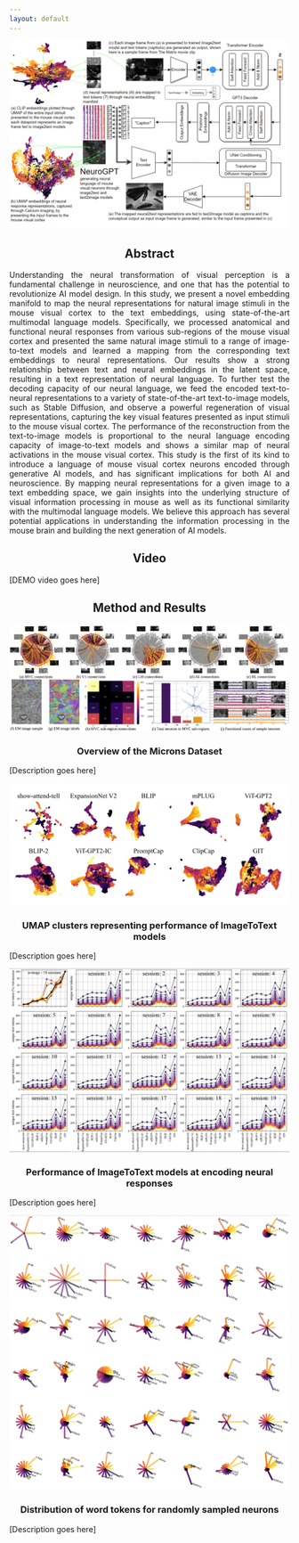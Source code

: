```yaml
---
layout: default
---
```


![block_diagram](assets/images/block_diagram.PNG)

<h2 style="text-align: center;">Abstract</h2>
<p style="text-align: justify">Understanding the neural transformation of visual perception is a fundamental challenge in neuroscience, and one that has the potential to revolutionize AI model design. In this study, we present a novel embedding manifold to map the neural representations for natural image stimuli in the mouse visual cortex to the text embeddings, using state-of-the-art multimodal language models. Specifically, we processed anatomical and functional neural responses from various sub-regions of the mouse visual cortex and presented the same natural image stimuli to a range of image-to-text models and learned a mapping from the corresponding text embeddings to neural representations. Our results show a strong relationship between text and neural embeddings in the latent space, resulting in a text representation of neural language. To further test the decoding capacity of our neural language, we feed the encoded text-to-neural representations to a variety of state-of-the-art text-to-image models, such as Stable Diffusion, and observe a powerful regeneration of visual representations, capturing the key visual features presented as input stimuli to the mouse visual cortex. The performance of the reconstruction from the text-to-image models is proportional to the neural language encoding capacity of image-to-text models and shows a similar map of neural activations in the mouse visual cortex. This study is the first of its kind to introduce a language of mouse visual cortex neurons encoded through generative AI models, and has significant implications for both AI and neuroscience. By mapping neural representations for a given image to a text embedding space, we gain insights into the underlying structure of visual information processing in mouse as well as its functional similarity with the multimodal language models. We believe this approach has several potential applications in understanding the information processing in the mouse brain and building the next generation of AI models.</p>

<h2 style="text-align: center;">Video</h2>
<p style="text-align: justify">[DEMO video goes here]</p>

<h2 style="text-align: center;">Method and Results</h2>


![grand_figure](assets/images/grand_figure.PNG)
<h3 style="text-align: center">Overview of the Microns Dataset</h3>
<p style="text-align: justify">[Description goes here]</p>


![clusters](assets/images/clusters.PNG)
<h3 style="text-align: center">UMAP clusters representing performance of ImageToText models</h3>
<p style="text-align: justify">[Description goes here]</p>


![text2neural](assets/images/text2neural.PNG)
<h3 style="text-align: center">Performance of ImageToText models at encoding neural responses</h3>
<p style="text-align: justify">[Description goes here]</p>


![text2neural2](assets/images/text2neural2.PNG)
<h3 style="text-align: center">Distribution of word tokens for randomly sampled neurons</h3>
<p style="text-align: justify">[Description goes here]</p>

<!-- <script type="text/javascript" src="https://viewer.diagrams.net/js/viewer-static.min.js"></script> -->